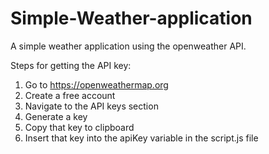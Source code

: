 # Simple-Weather-application

A simple weather application using the openweather API.

Steps for getting the API key:

1. Go to https://openweathermap.org
2. Create a free account
3. Navigate to the API keys section
4. Generate a key
5. Copy that key to clipboard
6. Insert that key into the apiKey variable in the script.js file
